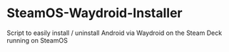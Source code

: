 # SteamOS-Waydroid-Installer
Script to easily install / uninstall Android via Waydroid on the Steam Deck running on SteamOS
